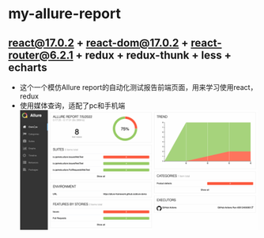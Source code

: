# my-allure-report

## react@17.0.2 + react-dom@17.0.2 + react-router@6.2.1 + redux + redux-thunk + less + echarts

- 这个一个模仿Allure report的自动化测试报告前端页面，用来学习使用react，redux
- 使用媒体查询，适配了pc和手机端
![](./allure-report-gif.gif)
